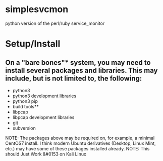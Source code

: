 # simplesvcmon
python version of the perl/ruby service_monitor

# Setup/Install
## On a "bare bones"* system, you may need to install several packages and libraries.  This may include, but is not limited to, the following:
* python3
* python3 development libraries
* python3 pip
* build tools**
* libpcap
* libpcap development libraries
* git
* subversion

NOTE:  The packages above may be required on, for example, a minimal CentOS7 install.  I think modern Ubuntu derivatives (Desktop, Linux Mint, etc.) may have some of these packages installed already.
NOTE:  This should Just Work &#0153 on Kali Linux

